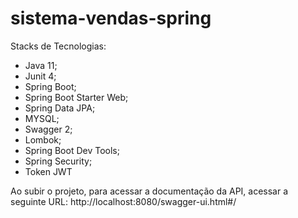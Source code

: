 # sistema-vendas-spring

Stacks de Tecnologias:

- Java 11;
- Junit 4;
- Spring Boot;
- Spring Boot Starter Web;
- Spring Data JPA;
- MYSQL;
- Swagger 2;
- Lombok;
- Spring Boot Dev Tools;
- Spring Security;
- Token JWT

Ao subir o projeto, para acessar a documentação da API, acessar a seguinte URL:
http://localhost:8080/swagger-ui.html#/
